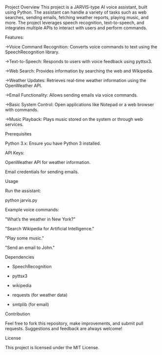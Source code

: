 Project Overview
This project is a JARVIS-type AI voice assistant, built using Python.
The assistant can handle a variety of tasks such as web searches, sending emails, fetching weather reports, playing music, and more. 
The project leverages speech recognition, text-to-speech, and integrates multiple APIs to interact with users and perform commands.

Features:

->Voice Command Recognition: Converts voice commands to text using the SpeechRecognition library.

->Text-to-Speech: Responds to users with voice feedback using pyttsx3.

->Web Search: Provides information by searching the web and Wikipedia.

->Weather Updates: Retrieves real-time weather information using the OpenWeather API.

->Email Functionality: Allows sending emails via voice commands.

->Basic System Control: Open applications like Notepad or a web browser with commands.

->Music Playback: Plays music stored on the system or through web services.

Prerequisites

Python 3.x: Ensure you have Python 3 installed.

API Keys:

OpenWeather API for weather information.

Email credentials for sending emails.

Usage

Run the assistant:

python jarvis.py

Example voice commands:


"What’s the weather in New York?"

"Search Wikipedia for Artificial Intelligence."

"Play some music."

"Send an email to John."


Dependencies

* SpeechRecognition

* pyttsx3
  
* wikipedia
  
* requests (for weather data)
  
* smtplib (for email)
  

Contribution

Feel free to fork this repository, make improvements, and submit pull requests. Suggestions and feedback are always welcome!

License

This project is licensed under the MIT License.
  
